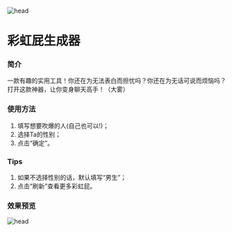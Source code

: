 ![head](https://s1.ax1x.com/2020/08/13/dpAz2q.png)
# 彩虹屁生成器
### 简介
一款有趣的实用工具！你还在为无法表白而担忧吗？你还在为无话可说而烦恼吗？打开这款神器，让你变身聊天高手！（大雾）
### 使用方法
1. 填写想要吹爆的人(自己也可以!)；
2. 选择Ta的性别；
3. 点击“确定”。
### Tips
1. 如果不选择性别的话，默认填写“男生”；
2. 点击“刷新”查看更多彩虹屁。
### 效果预览
![head](https://s1.ax1x.com/2020/08/15/dkNWAf.png)
